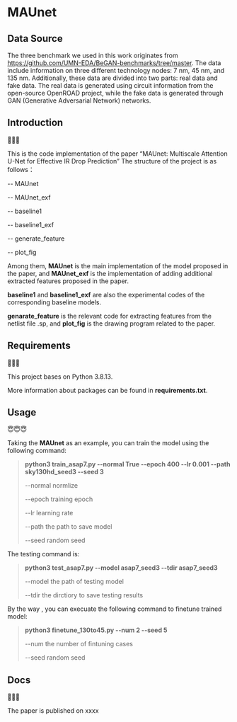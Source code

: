 # MAUnet

## Data Source

The three benchmark we used in this work originates from https://github.com/UMN-EDA/BeGAN-benchmarks/tree/master.
The data include information on three different technology nodes: 7 nm, 45 nm, and 135 nm. Additionally, these data are divided into two parts: real data and fake data. The real data is generated using circuit information from the open-source OpenROAD project, while the fake data is generated through GAN (Generative Adversarial Network) networks.

## Introduction

🤔🤔🤔

This is the code implementation of the paper “MAUnet: Multiscale Attention U-Net for Effective IR Drop Prediction”
The structure of the project is as follows：

-- MAUnet

-- MAUnet_exf

-- baseline1

-- baseline1_exf

-- generate_feature

-- plot_fig

Among them, **MAUnet** is the main implementation of the model proposed in the paper, and **MAUnet_exf** is the implementation of adding additional extracted features proposed in the paper.

**baseline1** and **baseline1_exf** are also the experimental codes of the corresponding baseline models.

**genarate_feature** is the relevant code for extracting features from the netlist file .sp, and **plot_fig** is the drawing program related to the paper.

## Requirements

🥸🥸🥸

This project bases on Python 3.8.13.

More information about packages can be found in **requirements.txt**.



## Usage

😇😇😇

Taking the **MAUnet** as an example, you can train the model using the following command:
>**python3 train_asap7.py --normal True --epoch 400 --lr 0.001 --path sky130hd_seed3 --seed 3**
>
>--normal  normlize
>
>--epoch  training epoch
>
>--lr learning rate
>
>--path the path to save model
>
>--seed random seed

The testing command is:

>**python3 test_asap7.py --model asap7_seed3 --tdir asap7_seed3**
>
>--model  the path of testing model
>
>--tdir the dirctiory to save testing results


By the way , you can execuate the following command to finetune trained model:


>**python3 finetune_130to45.py --num 2 --seed 5**
>
>--num  the number of fintuning cases
>
>--seed random seed


## Docs


🥳🥳🥳

The paper is published on xxxx
